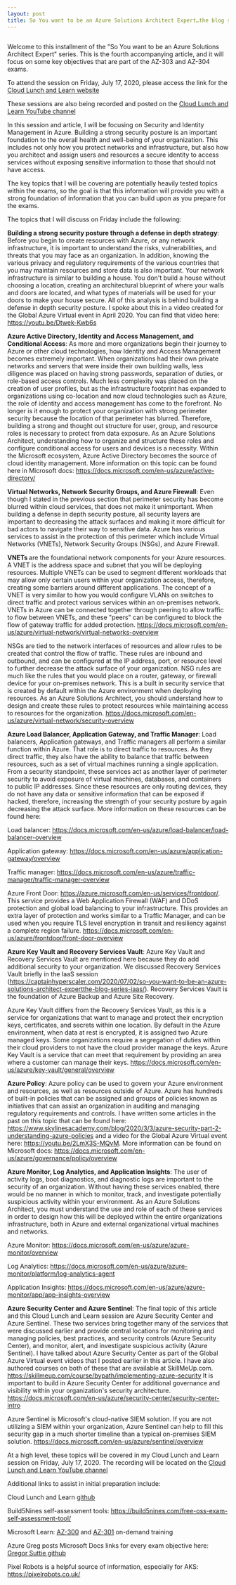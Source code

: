 ```yaml
---
layout: post
title: So You want to be an Azure Solutions Architect Expert…the blog series...Security and Identity
---
```


<!-- wp:image {"align":"center","id":689,"sizeSlug":"large"} -->
<div class="wp-block-image"><figure class="aligncenter size-large"><img src="https://captainhyperscaler.files.wordpress.com/2020/06/cll-azure-solution-architect-poster.jpg?w=1024" alt="" class="wp-image-689"/></figure></div>
<!-- /wp:image -->

<!-- wp:paragraph -->
<p>Welcome to this installment of the "So You want to be an Azure Solutions Architect Expert" series.  This is the fourth accompanying article, and it will focus on some key objectives that are part of the AZ-303 and AZ-304 exams.</p>
<!-- /wp:paragraph -->

<!-- wp:paragraph -->
<p>To attend the session on Friday, July 17, 2020, please access the link for the <a rel="noreferrer noopener" href="https://www.cloudlunchlearn.com/" target="_blank">Cloud Lunch and Learn website</a></p>
<!-- /wp:paragraph -->

<!-- wp:paragraph -->
<p>These sessions are also being recorded and posted on the <a rel="noreferrer noopener" href="https://www.youtube.com/channel/UCHZeZzSlTtmfgPozIq8J2Kw" target="_blank">Cloud Lunch and Learn YouTube channel</a></p>
<!-- /wp:paragraph -->

<!-- wp:paragraph -->
<p>In this session and article, I will be focusing on Security and Identity Management in Azure.  Building a strong security posture is an important foundation to the overall health and well-being of your organization.  This includes not only how you protect networks and infrastructure, but also how you architect and assign users and resources a secure identity to access services without exposing sensitive information to those that should not have access.</p>
<!-- /wp:paragraph -->

<!-- wp:paragraph -->
<p>The key topics that I will be covering are potentially heavily tested topics within the exams, so the goal is that this information will provide you with a strong foundation of information that you can build upon as you prepare for the exams.</p>
<!-- /wp:paragraph -->

<!-- wp:paragraph -->
<p>The topics that I will discuss on Friday include the following:  </p>
<!-- /wp:paragraph -->

<!-- wp:paragraph -->
<p><strong>Building a strong security posture through a defense in depth strategy</strong>: Before you begin to create resources with Azure, or any network infrastructure, it is important to understand the risks, vulnerabilities, and threats that you may face as an organization.  In addition, knowing the various privacy and regulatory requirements of the various countries that you may maintain resources and store data is also important.  Your network infrastructure is similar to building a house.  You don't build a house without choosing a location, creating an architectural blueprint of where your walls and doors are located, and what types of materials will be used for your doors to make your house secure.  All of this analysis is behind building a defense in depth security posture.  I spoke about this in a video created for the Global Azure Virtual event in April 2020.  You can find that video here: <a href="https://youtu.be/Dtwek-Kwb6s" target="_blank" rel="noreferrer noopener">https://youtu.be/Dtwek-Kwb6s</a></p>
<!-- /wp:paragraph -->

<!-- wp:paragraph -->
<p><strong>Azure Active Directory, Identity and Access Management, and Conditional Access</strong>:  As more and more organizations begin their journey to Azure or other cloud technologies, how Identity and Access Management becomes extremely important.  When organizations had their own private networks and servers that were inside their own building walls, less diligence was placed on having strong passwords, separation of duties, or role-based access controls.  Much less complexity was placed on the creation of user profiles, but as the infrastructure footprint has expanded to organizations using co-location and now cloud technologies such as Azure, the role of identity and access management has come to the forefront.  No longer is it enough to protect your organization with strong perimeter security because the location of that perimeter has blurred.  Therefore, building a strong and thought out structure for user, group, and resource roles is necessary to protect from data exposure.  As an Azure Solutions Architect, understanding how to organize and structure these roles and configure conditional access for users and devices is a necessity.  Within the Microsoft ecosystem, Azure Active Directory becomes the source of cloud identity management.  More information on this topic can be found here in Microsoft docs: <a href="https://docs.microsoft.com/en-us/azure/active-directory/" target="_blank" rel="noreferrer noopener">https://docs.microsoft.com/en-us/azure/active-directory/</a></p>
<!-- /wp:paragraph -->

<!-- wp:paragraph -->
<p><strong>Virtual Networks, Network Security Groups, and Azure Firewall</strong>: Even though I stated in the previous section that perimeter security has become blurred within cloud services, that does not make it unimportant.  When building a defense in depth security posture, all security layers are important to decreasing the attack surfaces and making it more difficult for bad actors to navigate their way to sensitive data.  Azure has various services to assist in the protection of this perimeter which include Virtual Networks (VNETs), Network Security Groups (NSGs), and Azure Firewall.  </p>
<!-- /wp:paragraph -->

<!-- wp:paragraph -->
<p><strong>VNETs </strong>are the foundational network components for your Azure resources.  A VNET is the address space and subnet that you will be deploying resources.  Multiple VNETs can be used to segment different workloads that may allow only certain users within your organization access, therefore, creating some barriers around different applications.  The concept of a VNET is very similar to how you would configure VLANs on switches to direct traffic and protect various services within an on-premises network.  VNETs in Azure can be connected together through peering to allow traffic to flow between VNETs, and these "peers" can be configured to block the flow of gateway traffic for added protection.  <a rel="noreferrer noopener" href="https://docs.microsoft.com/en-us/azure/virtual-network/virtual-networks-overview" target="_blank">https://docs.microsoft.com/en-us/azure/virtual-network/virtual-networks-overview</a></p>
<!-- /wp:paragraph -->

<!-- wp:paragraph -->
<p>NSGs are tied to the network interfaces of resources and allow rules to be created that control the flow of traffic.  These rules are inbound and outbound, and can be configured at the IP address, port, or resource level to further decrease the attack surface of your organization.  NSG rules are much like the rules that you would place on a router, gateway, or firewall device for your on-premises network.  This is a built in security service that is created by default within the Azure environment when deploying resources.  As an Azure Solutions Architect, you should understand how to design and create these rules to protect resources while maintaining access to resources for the organization.  <a href="https://docs.microsoft.com/en-us/azure/virtual-network/security-overview" target="_blank" rel="noreferrer noopener">https://docs.microsoft.com/en-us/azure/virtual-network/security-overview</a></p>
<!-- /wp:paragraph -->

<!-- wp:paragraph -->
<p><strong>Azure Load Balancer, Application Gateway, and Traffic Manager</strong>: Load balancers, Application gateways, and Traffic managers all perform a similar function within Azure.  That role is to direct traffic to resources.  As they direct traffic, they also have the ability to balance that traffic between resources, such as a set of virtual machines running a single application.  From a security standpoint, these services act as another layer of perimeter security to avoid exposure of virtual machines, databases, and containers to public IP addresses.  Since these resources are only routing devices, they do not have any data or sensitive information that can be exposed if hacked, therefore, increasing the strength of your security posture by again decreasing the attack surface.  More information on these resources can be found here:</p>
<!-- /wp:paragraph -->

<!-- wp:paragraph -->
<p>Load balancer: <a href="https://docs.microsoft.com/en-us/azure/load-balancer/load-balancer-overview" target="_blank" rel="noreferrer noopener">https://docs.microsoft.com/en-us/azure/load-balancer/load-balancer-overview</a></p>
<!-- /wp:paragraph -->

<!-- wp:paragraph -->
<p>Application gateway: <a rel="noreferrer noopener" href="https://docs.microsoft.com/en-us/azure/application-gateway/overview" target="_blank">https://docs.microsoft.com/en-us/azure/application-gateway/overview</a></p>
<!-- /wp:paragraph -->

<!-- wp:paragraph -->
<p>Traffic manager: <a rel="noreferrer noopener" href="https://docs.microsoft.com/en-us/azure/traffic-manager/traffic-manager-overview" target="_blank">https://docs.microsoft.com/en-us/azure/traffic-manager/traffic-manager-overview</a></p>
<!-- /wp:paragraph -->

<!-- wp:paragraph -->
<p>Azure Front Door: <a href="https://azure.microsoft.com/en-us/services/frontdoor/">https://azure.microsoft.com/en-us/services/</a><a rel="noreferrer noopener" href="https://azure.microsoft.com/en-us/services/frontdoor/" target="_blank">frontdoor</a><a href="https://azure.microsoft.com/en-us/services/frontdoor/">/</a>.  This service provides a Web Application Firewall (WAF) and DDoS protection and global load balancing to your infrastructure.  This provides an extra layer of protection and works similar to a Traffic Manager, and can be used when you require TLS level encryption in transit and resiliency against a complete region failure. <a rel="noreferrer noopener" href="https://docs.microsoft.com/en-us/azure/frontdoor/front-door-overview" target="_blank">https://docs.microsoft.com/en-us/azure/frontdoor/front-door-overview</a></p>
<!-- /wp:paragraph -->

<!-- wp:paragraph -->
<p><strong>Azure Key Vault and Recovery Services Vault</strong>: Azure Key Vault and Recovery Services Vault are mentioned here because they do add additional security to your organization.  We discussed Recovery Services Vault briefly in the IaaS session (<a rel="noreferrer noopener" href="https://captainhyperscaler.com/2020/07/02/so-you-want-to-be-an-azure-solutions-architect-expertthe-blog-series-iaas/" target="_blank">https://captainhyperscaler.com/2020/07/02/so-you-want-to-be-an-azure-solutions-architect-expertthe-blog-series-iaas/</a>).  Recovery Services Vault is the foundation of Azure Backup and Azure Site Recovery.</p>
<!-- /wp:paragraph -->

<!-- wp:paragraph -->
<p>Azure Key Vault differs from the Recovery Services Vault, as this is a service for organizations that want to manage and protect their encryption keys, certificates, and secrets within one location.  By default in the Azure environment, when data at rest is encrypted, it is assigned two Azure managed keys.  Some organizations require a segregation of duties within their cloud providers to not have the cloud provider manage the keys.  Azure Key Vault is a service that can meet that requirement by providing an area where a customer can manage their keys.  <a href="https://docs.microsoft.com/en-us/azure/key-vault/general/overview" target="_blank" rel="noreferrer noopener">https://docs.microsoft.com/en-us/azure/key-vault/general/overview</a></p>
<!-- /wp:paragraph -->

<!-- wp:paragraph -->
<p><strong>Azure Policy</strong>: Azure policy can be used to govern your Azure environment and resources, as well as resources outside of Azure.  Azure has hundreds of built-in policies that can be assigned and groups of policies known as initiatives that can assist an organization in auditing and managing regulatory requirements and controls.  I have written some articles in the past on this topic that can be found here: <a rel="noreferrer noopener" href="https://www.skylinesacademy.com/blog/2020/3/3/azure-security-part-2-understanding-azure-policies" target="_blank">https://www.skylinesacademy.com/blog/2020/3/3/azure-security-part-2-understanding-azure-policies</a> and a video for the Global Azure Virtual event here: <a rel="noreferrer noopener" href="https://youtu.be/2LmX3S-MQvM" target="_blank">https://youtu.be/2LmX3S-MQvM</a>.  More information can be found on Microsoft docs: <a href="https://docs.microsoft.com/en-us/azure/governance/policy/overview" target="_blank" rel="noreferrer noopener">https://docs.microsoft.com/en-us/azure/governance/policy/overview</a></p>
<!-- /wp:paragraph -->

<!-- wp:paragraph -->
<p><strong>Azure Monitor, Log Analytics, and Application Insights</strong>: The user of activity logs, boot diagnostics, and diagnostic logs are important to the security of an organization.  Without having these services enabled, there would be no manner in which to monitor, track, and investigate potentially suspicious activity within your environment.  As an Azure Solutions Architect, you must understand the use and role of each of these services in order to design how this will be deployed within the entire organizations infrastructure, both in Azure and external organizational virtual machines and networks. </p>
<!-- /wp:paragraph -->

<!-- wp:paragraph -->
<p>Azure Monitor: <a rel="noreferrer noopener" href="https://docs.microsoft.com/en-us/azure/azure-monitor/overview" target="_blank">https://docs.microsoft.com/en-us/azure/azure-monitor/overview</a></p>
<!-- /wp:paragraph -->

<!-- wp:paragraph -->
<p>Log Analytics: <a rel="noreferrer noopener" href="https://docs.microsoft.com/en-us/azure/azure-monitor/platform/log-analytics-agent" target="_blank">https://docs.microsoft.com/en-us/azure/azure-monitor/platform/log-analytics-agent</a></p>
<!-- /wp:paragraph -->

<!-- wp:paragraph -->
<p>Application Insights: <a href="https://docs.microsoft.com/en-us/azure/azure-monitor/app/app-insights-overview" target="_blank" rel="noreferrer noopener">https://docs.microsoft.com/en-us/azure/azure-monitor/app/app-insights-overview</a></p>
<!-- /wp:paragraph -->

<!-- wp:paragraph -->
<p><strong>Azure Security Center and Azure Sentinel</strong>:  The final topic of this article and this Cloud Lunch and Learn session are Azure Security Center and Azure Sentinel.  These two services bring together many of the services that were discussed earlier and provide central locations for monitoring and managing policies, best practices, and security controls (Azure Security Center), and monitor, alert, and investigate suspicious activity (Azure Sentinel).  I have talked about Azure Security Center as part of the Global Azure Virtual event videos that I posted earlier in this article.  I have also authored courses on both of these that are available at SkillMeUp.com.  <a rel="noreferrer noopener" href="https://skillmeup.com/course/bypath/implementing-azure-security" target="_blank">https://skillmeup.com/course/bypath/implementing-azure-security</a>  It is important to build in Azure Security Center for additional governance and visibility within your organization's security architecture.  <a rel="noreferrer noopener" href="https://docs.microsoft.com/en-us/azure/security-center/security-center-intro" target="_blank">https://docs.microsoft.com/en-us/azure/security-center/security-center-intro</a></p>
<!-- /wp:paragraph -->

<!-- wp:paragraph -->
<p>Azure Sentinel is Microsoft's cloud-native SIEM solution.  If you are not utilizing a SIEM within your organization, Azure Sentinel can help to fill this security gap in a much shorter timeline than a typical on-premises SIEM solution.  <a href="https://docs.microsoft.com/en-us/azure/sentinel/overview" target="_blank" rel="noreferrer noopener">https://docs.microsoft.com/en-us/azure/sentinel/overview</a></p>
<!-- /wp:paragraph -->

<!-- wp:paragraph -->
<p>At a high level, these topics will be covered in my Cloud Lunch and Learn session on Friday, July 17, 2020. The recording will be located on the <a rel="noreferrer noopener" href="https://www.youtube.com/channel/UCHZeZzSlTtmfgPozIq8J2Kw" target="_blank">Cloud Lunch and Learn YouTube channel</a></p>
<!-- /wp:paragraph -->

<!-- wp:paragraph -->
<p>Additional links to assist in initial preparation include:</p>
<!-- /wp:paragraph -->

<!-- wp:paragraph -->
<p>Cloud Lunch and Learn <a rel="noreferrer noopener" href="https://github.com/Cloud-Lunch-and-Learn/Cloud-Lunch-and-Learn-Sessions" target="_blank">github</a></p>
<!-- /wp:paragraph -->

<!-- wp:paragraph -->
<p>Build5Nines self-assessment tools: <a href="https://build5nines.com/free-oss-exam-self-assessment-tool/" target="_blank" rel="noreferrer noopener">https://build5nines.com/free-oss-exam-self-assessment-tool/</a></p>
<!-- /wp:paragraph -->

<!-- wp:paragraph -->
<p>Microsoft Learn: <a rel="noreferrer noopener" href="https://docs.microsoft.com/en-us/learn/certifications/exams/az-300?wt.mc_id=learningredirect_certs-web-wwl" target="_blank">AZ-300</a> and <a rel="noreferrer noopener" href="https://docs.microsoft.com/en-us/learn/certifications/exams/az-301?wt.mc_id=learningredirect_certs-web-wwl" target="_blank">AZ-301</a> on-demand training</p>
<!-- /wp:paragraph -->

<!-- wp:paragraph -->
<p>Azure Greg posts Microsoft Docs links for every exam objective here: <a rel="noreferrer noopener" href="https://github.com/gsuttie/AzureResources/tree/master/Exams" target="_blank">Gregor Suttie github</a></p>
<!-- /wp:paragraph -->

<!-- wp:paragraph -->
<p>Pixel Robots is a helpful source of information, especially for AKS: <a href="https://pixelrobots.co.uk/" target="_blank" rel="noreferrer noopener">https://pixelrobots.co.uk/</a></p>
<!-- /wp:paragraph -->